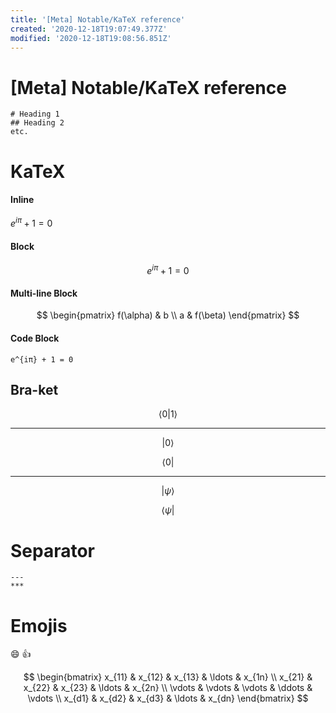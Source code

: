 ```yaml
---
title: '[Meta] Notable/KaTeX reference'
created: '2020-12-18T19:07:49.377Z'
modified: '2020-12-18T19:08:56.851Z'
---
```


# [Meta] Notable/KaTeX reference

``````
# Heading 1
## Heading 2
etc.
``````

# KaTeX

#### Inline
$e^{iπ} + 1 = 0$
#### Block
$$e^{iπ} + 1 = 0$$
#### Multi-line Block
$$
\begin{pmatrix}
   f(\alpha) & b \\
   a         & f(\beta)
\end{pmatrix}
$$
#### Code Block
```katex
e^{iπ} + 1 = 0
```

## Bra-ket

$$
\left\langle 0 \middle| 1 \right\rangle
$$

---
$$
\big| {0} \rangle
$$

$$
\langle {0} \big|
$$

---
$$
\big| {\psi} \rangle
$$

$$
\langle {\psi} \big|
$$


# Separator
```
---
***
```

# Emojis

:smile: :+1:

$$
\begin{bmatrix}
    x_{11} & x_{12} & x_{13} & \ldots  & x_{1n} \\
    x_{21} & x_{22} & x_{23} & \ldots  & x_{2n} \\
    \vdots & \vdots & \vdots & \ddots & \vdots \\
    x_{d1} & x_{d2} & x_{d3} & \ldots  & x_{dn}
\end{bmatrix}
$$
